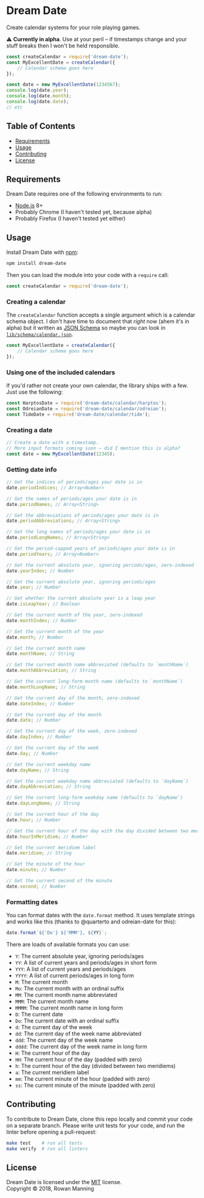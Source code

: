 
# Dream Date

Create calendar systems for your role playing games.

:warning: **Currently in alpha**. Use at your peril – if timestamps change and your stuff breaks then I won't be held responsible.

```js
const createCalendar = require('dream-date');
const MyExcellentDate = createCalendar({
    // Calendar schema goes here
});

const date = new MyExcellentDate(1234567);
console.log(date.year);
console.log(date.month);
console.log(date.date);
// etc
```


## Table of Contents

  * [Requirements](#requirements)
  * [Usage](#usage)
  * [Contributing](#contributing)
  * [License](#license)


## Requirements

Dream Date requires one of the following environments to run:

  * [Node.js] 8+
  * Probably Chrome (I haven't tested yet, because alpha)
  * Probably Firefox (I haven't tested yet either)


## Usage

Install Dream Date with [npm]:

```sh
npm install dream-date
```

Then you can load the module into your code with a `require` call:

```js
const createCalendar = require('dream-date');
```

### Creating a calendar

The `createCalendar` function accepts a single argument which is a calendar schema object. I don't have time to document that _right_ now (ahem it's in alpha) but it written as [JSON Schema] so maybe you can look in [`lib/schema/calendar.json`](lib/schema/calendar.json).

```js
const MyExcellentDate = createCalendar({
    // Calendar schema goes here
});
```

### Using one of the included calendars

If you'd rather not create your own calendar, the library ships with a few. Just use the following:

```js
const HarptosDate = require('dream-date/calendar/harptos');
const OdreianDate = require('dream-date/calendar/odreian');
const TideDate = require('dream-date/calendar/tide');
```

### Creating a date

```js
// Create a date with a timestamp.
// More input formats coming soon – did I mention this is alpha?
const date = new MyExcellentDate(12345);
```

### Getting date info

```js
// Get the indices of periods/ages your date is in
date.periodIndices; // Array<Number>

// Get the names of periods/ages your date is in
date.periodNames; // Array<String>

// Get the abbreviations of periods/ages your date is in
date.periodAbbreviations; // Array<String>

// Get the long names of periods/ages your date is in
date.periodLongNames; // Array<String>

// Get the period-capped years of periods/ages your date is in
date.periodYears; // Array<Number>

// Get the current absolute year, ignoring periods/ages, zero-indexed
date.yearIndex; // Number

// Get the current absolute year, ignoring periods/ages
date.year; // Number

// Get whether the current absolute year is a leap year
date.isLeapYear; // Boolean

// Get the current month of the year, zero-indexed
date.monthIndex; // Number

// Get the current month of the year
date.month; // Number

// Get the current month name
date.monthName; // String

// Get the current month name abbreviated (defaults to `monthName`)
date.monthAbbreviation; // String

// Get the current long-form month name (defaults to `monthName`)
date.monthLongName; // String

// Get the current day of the month, zero-indexed
date.dateIndex; // Number

// Get the current day of the month
date.date; // Number

// Get the current day of the week, zero-indexed
date.dayIndex; // Number

// Get the current day of the week
date.day; // Number

// Get the current weekday name
date.dayName; // String

// Get the current weekday name abbreviated (defaults to `dayName`)
date.dayAbbreviation; // String

// Get the current long-form weekday name (defaults to `dayName`)
date.dayLongName; // String

// Get the current hour of the day
date.hour; // Number

// Get the current hour of the day with the day divided between two meridiems
date.hourInMeridiem; // Number

// Get the current meridiem label
date.meridiem; // String

// Get the minute of the hour
date.minute; // Number

// Get the current second of the minute
date.second; // Number
```

### Formatting dates

You can format dates with the `date.format` method. It uses template strings and works like this (thanks to @quarterto and odreian-date for this):

```js
date.format`${'Do'} ${'MMM'}, ${YY}`;
```

There are loads of available formats you can use:

  * `Y`: The current absolute year, ignoring periods/ages
  * `YY`: A list of current years and periods/ages in short form
  * `YYY`: A list of current years and periods/ages
  * `YYYY`: A list of current periods/ages in long form
  * `M`: The current month
  * `Mo`: The current month with an ordinal suffix
  * `MM`: The current month name abbreviated
  * `MMM`: The current month name
  * `MMMM`: The current month name in long form
  * `D`: The current date
  * `Do`: The current date with an ordinal suffix
  * `d`: The current day of the week
  * `dd`: The current day of the week name abbreviated
  * `ddd`: The current day of the week name
  * `dddd`: The current day of the week name in long form
  * `H`: The current hour of the day
  * `HH`: The current hour of the day (padded with zero)
  * `h`: The current hour of the day (divided between two meridiems)
  * `a`: The current meridiem label
  * `mm`: The current minute of the hour (padded with zero)
  * `ss`: The current minute of the minute (padded with zero)


## Contributing

To contribute to Dream Date, clone this repo locally and commit your code on a separate branch. Please write unit tests for your code, and run the linter before opening a pull-request:

```sh
make test    # run all tests
make verify  # run all linters
```


## License

Dream Date is licensed under the [MIT] license.  
Copyright &copy; 2018, Rowan Manning



[mit]: LICENSE
[node.js]: https://nodejs.org/
[npm]: https://www.npmjs.com/
[odreian-date]: https://github.com/quarterto/odreian-date
[json schema]: http://json-schema.org/
